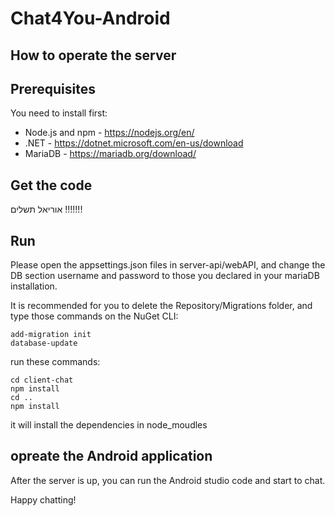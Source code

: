 # Chat4You-Android

## How to operate the server


## Prerequisites

You need to install first:

- Node.js and npm - https://nodejs.org/en/
- .NET - https://dotnet.microsoft.com/en-us/download
- MariaDB - https://mariadb.org/download/


## Get the code

אוריאל תשלים !!!!!!!

## Run

Please open the appsettings.json files in server-api/webAPI, and change the DB section username and password to those you declared in your mariaDB installation.

It is recommended for you to delete the Repository/Migrations folder, and type those commands on the NuGet CLI:

```
add-migration init
database-update
```

run these commands:

```
cd client-chat
npm install
cd ..
npm install
```

it will install the dependencies in node_moudles

## opreate the Android application

After the server is up, you can run the Android studio code and start to chat.

Happy chatting!
